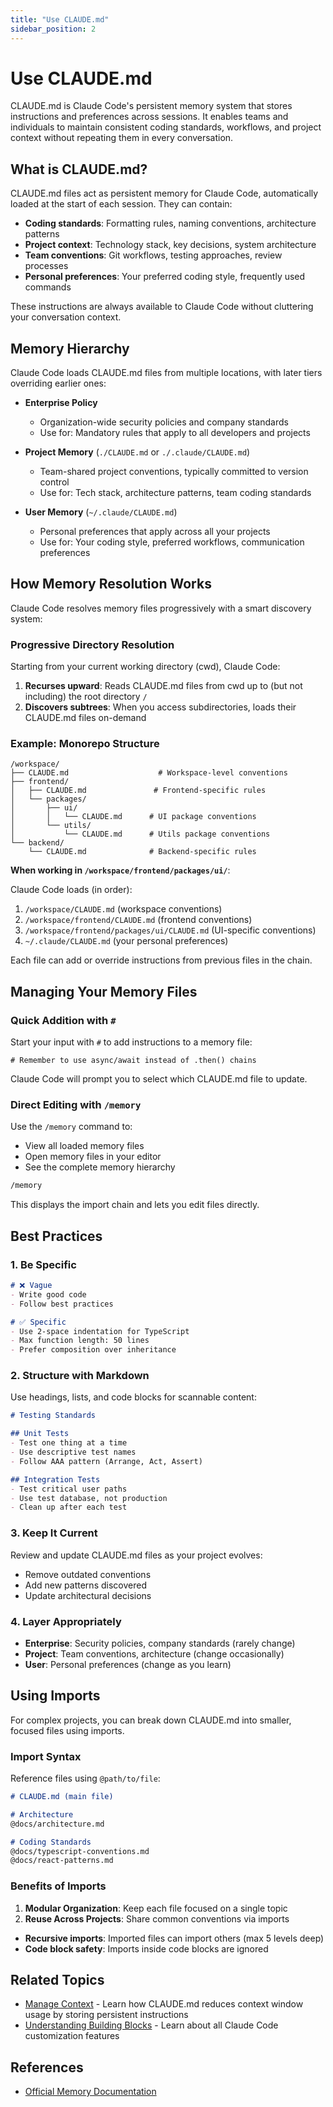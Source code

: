 ```yaml
---
title: "Use CLAUDE.md"
sidebar_position: 2
---
```


# Use CLAUDE.md

CLAUDE.md is Claude Code's persistent memory system that stores instructions and preferences across sessions. It enables teams and individuals to maintain consistent coding standards, workflows, and project context without repeating them in every conversation.

## What is CLAUDE.md?

CLAUDE.md files act as persistent memory for Claude Code, automatically loaded at the start of each session. They can contain:

- **Coding standards**: Formatting rules, naming conventions, architecture patterns
- **Project context**: Technology stack, key decisions, system architecture
- **Team conventions**: Git workflows, testing approaches, review processes
- **Personal preferences**: Your preferred coding style, frequently used commands

These instructions are always available to Claude Code without cluttering your conversation context.

## Memory Hierarchy

Claude Code loads CLAUDE.md files from multiple locations, with later tiers overriding earlier ones:

- **Enterprise Policy**
  - Organization-wide security policies and company standards
  - Use for: Mandatory rules that apply to all developers and projects

- **Project Memory** (`./CLAUDE.md` or `./.claude/CLAUDE.md`)
  - Team-shared project conventions, typically committed to version control
  - Use for: Tech stack, architecture patterns, team coding standards

- **User Memory** (`~/.claude/CLAUDE.md`)
  - Personal preferences that apply across all your projects
  - Use for: Your coding style, preferred workflows, communication preferences


## How Memory Resolution Works

Claude Code resolves memory files progressively with a smart discovery system:

### Progressive Directory Resolution

Starting from your current working directory (cwd), Claude Code:

1. **Recurses upward**: Reads CLAUDE.md files from cwd up to (but not including) the root directory `/`
2. **Discovers subtrees**: When you access subdirectories, loads their CLAUDE.md files on-demand

### Example: Monorepo Structure

```
/workspace/
├── CLAUDE.md                    # Workspace-level conventions
├── frontend/
│   ├── CLAUDE.md               # Frontend-specific rules
│   └── packages/
│       ├── ui/
│       │   └── CLAUDE.md      # UI package conventions
│       └── utils/
│           └── CLAUDE.md      # Utils package conventions
└── backend/
    └── CLAUDE.md              # Backend-specific rules
```

**When working in `/workspace/frontend/packages/ui/`**:

Claude Code loads (in order):
1. `/workspace/CLAUDE.md` (workspace conventions)
2. `/workspace/frontend/CLAUDE.md` (frontend conventions)
3. `/workspace/frontend/packages/ui/CLAUDE.md` (UI-specific conventions)
4. `~/.claude/CLAUDE.md` (your personal preferences)

Each file can add or override instructions from previous files in the chain.

## Managing Your Memory Files

### Quick Addition with `#`

Start your input with `#` to add instructions to a memory file:

```
# Remember to use async/await instead of .then() chains
```

Claude Code will prompt you to select which CLAUDE.md file to update.

### Direct Editing with `/memory`

Use the `/memory` command to:
- View all loaded memory files
- Open memory files in your editor
- See the complete memory hierarchy

```bash
/memory
```

This displays the import chain and lets you edit files directly.

## Best Practices

### 1. Be Specific

```markdown
# ❌ Vague
- Write good code
- Follow best practices

# ✅ Specific
- Use 2-space indentation for TypeScript
- Max function length: 50 lines
- Prefer composition over inheritance
```

### 2. Structure with Markdown

Use headings, lists, and code blocks for scannable content:

```markdown
# Testing Standards

## Unit Tests
- Test one thing at a time
- Use descriptive test names
- Follow AAA pattern (Arrange, Act, Assert)

## Integration Tests
- Test critical user paths
- Use test database, not production
- Clean up after each test
```

### 3. Keep It Current

Review and update CLAUDE.md files as your project evolves:
- Remove outdated conventions
- Add new patterns discovered
- Update architectural decisions

### 4. Layer Appropriately

- **Enterprise**: Security policies, company standards (rarely change)
- **Project**: Team conventions, architecture (change occasionally)
- **User**: Personal preferences (change as you learn)

## Using Imports

For complex projects, you can break down CLAUDE.md into smaller, focused files using imports.

### Import Syntax

Reference files using `@path/to/file`:

```markdown
# CLAUDE.md (main file)

# Architecture
@docs/architecture.md

# Coding Standards
@docs/typescript-conventions.md
@docs/react-patterns.md
```

### Benefits of Imports

1. **Modular Organization**: Keep each file focused on a single topic
2. **Reuse Across Projects**: Share common conventions via imports

- **Recursive imports**: Imported files can import others (max 5 levels deep)
- **Code block safety**: Imports inside code blocks are ignored

## Related Topics

- [Manage Context](./manage-context) - Learn how CLAUDE.md reduces context window usage by storing persistent instructions
- [Understanding Building Blocks](./understanding-building-blocks) - Learn about all Claude Code customization features

## References

- [Official Memory Documentation](https://docs.claude.com/en/docs/claude-code/memory)
